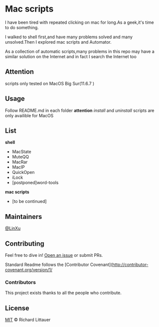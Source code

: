 # Mac scripts

I have been tired with repeated clicking on mac for long.As a geek,it's time to do something.

I walked to shell first,and have many problems solved and many unsolved.Then I explored mac scripts and Automator.

As a collection of automatic scripts,many problems in this repo may have a similar solution on the Internet  and in fact I search the Internet  too

## Attention 

scripts only tested on MacOS Big Sur(11.6.7 )

## Usage
Follow README.md in each folder
**attention**
*install* and *uninstall* scripts are only availible for MacOS

## List
**shell**
- MacState
- MuteQQ
- MacRar
- MacIP
- QuickOpen
- iLock
- [postponed]word-tools

**mac scripts**
- [to be continued]


## Maintainers

[@LinXu](https://github.com/DawnEver)

## Contributing

Feel free to dive in! [Open an issue](https://github.com/RichardLitt/standard-readme/issues/new) or submit PRs.

Standard Readme follows the [Contributor Covenant](http://contributor-covenant.org/version/1/

### Contributors

This project exists thanks to all the people who contribute. 


## License

[MIT](LICENSE) © Richard Littauer
